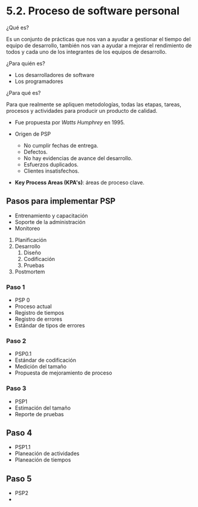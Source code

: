 # 5.2. Proceso de software personal

¿Qué es?

Es un conjunto de prácticas que nos van a ayudar a gestionar el tiempo del
equipo de desarrollo, también nos van a ayudar a mejorar el rendimiento de
todos y cada uno de los integrantes de los equipos de desarrollo.

¿Para quién es?

- Los desarrolladores de software
- Los programadores

¿Para qué es?

Para que realmente se apliquen metodologías, todas las etapas, tareas, procesos
y actividades para producir un producto de calidad.

- Fue propuesta por _Watts Humphrey_ en 1995.
- Origen de PSP

  - No cumplir fechas de entrega.
  - Defectos.
  - No hay evidencias de avance del desarrollo.
  - Esfuerzos duplicados.
  - Clientes insatisfechos.

- **Key Process Areas (KPA's)**: áreas de proceso clave.

## Pasos para implementar PSP

- Entrenamiento y capacitación
- Soporte de la administración
- Monitoreo

1. Planificación
2. Desarrollo
   1. Diseño
   2. Codificación
   3. Pruebas
3. Postmortem

### Paso 1

- PSP 0
- Proceso actual
- Registro de tiempos
- Registro de errores
- Estándar de tipos de errores

### Paso 2

- PSP0.1
- Estándar de codificación
- Medición del tamaño
- Propuesta de mejoramiento de proceso

### Paso 3

- PSP1
- Estimación del tamaño
- Reporte de pruebas

## Paso 4

- PSP1.1
- Planeación de actividades
- Planeación de tiempos

## Paso 5

- PSP2
-
